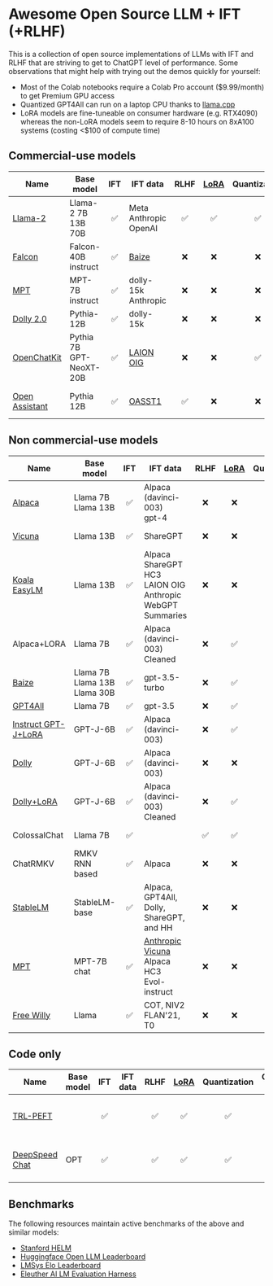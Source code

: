 # Awesome Open Source LLM + IFT (+RLHF)

This is a collection of open source implementations of LLMs with IFT and RLHF that are striving to get to ChatGPT level of performance. Some observations that might help with trying out the demos quickly for yourself:

* Most of the Colab notebooks require a Colab Pro account ($9.99/month) to get Premium GPU access
* Quantized GPT4All can run on a laptop CPU thanks to [llama.cpp](https://github.com/ggerganov/llama.cpp)
* LoRA models are fine-tuneable on consumer hardware (e.g. RTX4090) whereas the non-LoRA models seem to require 8-10 hours on 8xA100 systems (costing \<$100 of compute time)

## Commercial-use models

| Name | Base model | IFT | IFT data | RLHF | [LoRA](https://arxiv.org/abs/2106.09685) | Quantization | Commercial Use|Links|
|------|------------|:--:|----------|:----:|:----:|:-----:|:------:|------|
|[Llama-2](https://ai.meta.com/blog/llama-2/)|Llama-2 7B 13B 70B| ✅ |Meta<br>Anthropic<br>OpenAI| ✅|✅ |✅ |✅ | [Model](https://huggingface.co/meta-llama/Llama-2-70b-chat-hf)<br>[Paper](https://ai.meta.com/research/publications/llama-2-open-foundation-and-fine-tuned-chat-models/)|
|[Falcon](https://falconllm.tii.ae/)|Falcon-40B instruct | ✅ | [Baize](https://github.com/project-baize/baize-chatbot)| ❌|❌ |❌ |✅ | [Model](https://huggingface.co/tiiuae/falcon-40b-instruct)|
|[MPT](https://www.mosaicml.com/blog/mpt-7b)|MPT-7B instruct | ✅ | dolly-15k<br>Anthropic| ❌|❌ |❌ |✅ | [Spaces](https://huggingface.co/spaces/mosaicml/mpt-7b-instruct)|
|[Dolly 2.0](https://www.databricks.com/blog/2023/04/12/dolly-first-open-commercially-viable-instruction-tuned-llm)|Pythia-12B | ✅ | dolly-15k| ❌|❌ |❌ |✅ | [Model](https://huggingface.co/databricks/dolly-v2-12b)<br>[Github](https://github.com/databrickslabs/dolly)|
|[OpenChatKit](https://www.together.xyz/blog/openchatkit-016)|Pythia 7B<br>GPT-NeoXT-20B | ✅  | [LAION OIG](https://huggingface.co/datasets/laion/OIG)| ❌|❌|✅ |✅ | [Spaces](https://huggingface.co/spaces/togethercomputer/OpenChatKit)<br>[Github](https://github.com/togethercomputer/OpenChatKit)|
|[Open Assistant](https://www.ykilcher.com/OA_Paper_2023_04_15.pdf)|Pythia 12B<br> | ✅  | [OASST1](https://huggingface.co/datasets/OpenAssistant/oasst1)|✅ |❌|❌ |✅ | [Demo](https://open-assistant.io/)<br>[Model](https://huggingface.co/OpenAssistant)<br>[Github](https://github.com/LAION-AI/Open-Assistant)|

## Non commercial-use models

| Name | Base model | IFT | IFT data | RLHF | [LoRA](https://arxiv.org/abs/2106.09685) | Quantization | Commercial Use|Links|
|------|------------|:--:|----------|:----:|:----:|:-----:|:------:|------|
|[Alpaca](https://crfm.stanford.edu/2023/03/13/alpaca.html)|Llama 7B<br>Llama 13B| ✅ | Alpaca (davinci-003) <br>gpt-4| ❌|❌ |❌|❌| [Alpaca model](https://huggingface.co/chavinlo/alpaca-native)<br>[GPT-4 model](https://huggingface.co/chavinlo/gpt4-x-alpaca)|
|[Vicuna](https://vicuna.lmsys.org/)|Llama 13B|✅ |ShareGPT|❌|❌ |❌|❌|[Demo](https://chat.lmsys.org/)<br>[Github](https://github.com/lm-sys/FastChat/#vicuna-weights)|
|[Koala<br>EasyLM](https://bair.berkeley.edu/blog/2023/04/03/koala/)|Llama 13B | ✅  |Alpaca<br>ShareGPT<br>HC3<br>LAION OIG<br>Anthropic<br>WebGPT<br>Summaries |❌|❌ |❌|❌|[Demo](https://chat.lmsys.org/?model=koala-13b)<br>[Github](https://github.com/young-geng/EasyLM)|
|Alpaca+LORA|Llama 7B    | ✅  | Alpaca (davinci-003) Cleaned| ❌|✅ |❌|❌| [Spaces](https://huggingface.co/spaces/tloen/alpaca-lora)<br>[Github](https://github.com/tloen/alpaca-lora)|
|[Baize](https://arxiv.org/pdf/2304.01196.pdf)|Llama 7B<br>Llama 13B<br>Llama 30B    | ✅  | gpt-3.5-turbo| ❌|✅ |❌|❌| [Spaces](https://huggingface.co/spaces/project-baize/baize-lora-7B)<br>[Github](https://github.com/project-baize/baize)|
|[GPT4All](https://s3.amazonaws.com/static.nomic.ai/gpt4all/2023_GPT4All_Technical_Report.pdf)|Llama 7B| ✅  | gpt-3.5| ❌|✅|✅|❌|[Github](https://github.com/nomic-ai/gpt4all)|
|[Instruct GPT-J+LoRA](https://twitter.com/aicrumb/status/1638630904569511938)|GPT-J-6B | ✅ |Alpaca (davinci-003)| ❌|✅ |❌|❌| [Colab](https://colab.research.google.com/github/aicrumb/notebook-hosting/blob/main/Instruct_GPT_J_Gradio_Demo.ipynb)<br>[Model](https://huggingface.co/crumb/Instruct-GPT-J)|
|[Dolly](https://www.databricks.com/blog/2023/03/24/hello-dolly-democratizing-magic-chatgpt-open-models.html)|GPT-J-6B | ✅ | Alpaca (davinci-003)| ❌|❌ |❌ |❌ | [Model](https://huggingface.co/databricks/dolly-v1-6b)<br>[Github](https://github.com/databrickslabs/dolly)|
|[Dolly+LoRA](https://twitter.com/Sam_Witteveen/status/1639947728762593280)|GPT-J-6B | ✅ | Alpaca (davinci-003) Cleaned| ❌|✅ |❌ |❌ | [Colab](https://colab.research.google.com/drive/1O1JjyGaC300BgSJoUbru6LuWAzRzEqCz?usp=sharing)|
|ColossalChat|Llama 7B | ✅  | | ✅|✅  |✅  |❌ | [Demo](https://chat.colossalai.org/)<br>[Github](https://github.com/hpcaitech/ColossalAI/tree/main/applications/Chat)|
|ChatRMKV|RMKV<br>RNN based   | ✅ | Alpaca| ❌|❌ |✅  |❌|[Spaces](https://huggingface.co/spaces/BlinkDL/ChatRWKV-gradio)<br>[Github](https://github.com/BlinkDL/ChatRWKV)|
|[StableLM](https://stability.ai/blog/stability-ai-launches-the-first-of-its-stablelm-suite-of-language-models)|StableLM-base| ✅ | Alpaca, GPT4All, Dolly, ShareGPT, and HH| ❌|❌ |❌|❌| [Spaces](https://huggingface.co/spaces/stabilityai/stablelm-tuned-alpha-chat)<br>[Github](https://github.com/stability-AI/stableLM/)|
|[MPT](https://www.mosaicml.com/blog/mpt-7b)|MPT-7B chat | ✅ | [Anthropic](https://huggingface.co/datasets/sam-mosaic/hhrlhf_evol_chatml)<br>[Vicuna](https://huggingface.co/datasets/sam-mosaic/vicuna_alpaca_hc3_chatml)<br>Alpaca<br>HC3<br>Evol-instruct| ❌|❌ |❌ |❌ | [Spaces](https://huggingface.co/spaces/mosaicml/mpt-7b-chat)|
|[Free Willy](https://stability.ai/blog/freewilly-large-instruction-fine-tuned-models)|Llama| ✅ |COT, NIV2<br>FLAN'21, T0| ❌|❌ |❌|❌| [Model](https://huggingface.co/stabilityai/FreeWilly2)|

## Code only

| Name | Base model | IFT | IFT data | RLHF | [LoRA](https://arxiv.org/abs/2106.09685) | Quantization | Commercial Use|Links|
|------|------------|:--:|----------|:----:|:----:|:-----:|:------:|------|
|[TRL-PEFT](https://huggingface.co/blog/trl-peft)|   | ✅  | | ✅|✅ |✅  ||code only, no model |
|[DeepSpeed Chat](https://github.com/microsoft/DeepSpeed/tree/master/blogs/deepspeed-chat)|OPT  | ✅  | | ✅|✅ |✅  ||code only, no model |


## Benchmarks

The following resources maintain active benchmarks of the above and similar models:
- [Stanford HELM](https://crfm.stanford.edu/helm/latest/)
- [Huggingface Open LLM Leaderboard](https://huggingface.co/spaces/HuggingFaceH4/open_llm_leaderboard)
- [LMSys Elo Leaderboard](https://lmsys.org/blog/2023-05-25-leaderboard/)
- [Eleuther AI LM Evaluation Harness](https://github.com/EleutherAI/lm-evaluation-harness)
